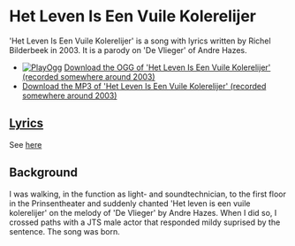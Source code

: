 # Het Leven Is Een Vuile Kolerelijer

'Het Leven Is Een Vuile Kolerelijer' is a song with lyrics written by
Richel Bilderbeek in 2003. It is a parody on 'De Vlieger' of Andre Hazes.

 * [![PlayOgg](http://static.fsf.org/playogg/Play_ogg_80x15.png "I support PlayOgg!")](http://playogg.org) [Download the OGG of 'Het Leven Is Een Vuile Kolerelijer' (recorded somewhere around 2003)](http://www.richelbilderbeek.nl/CD03_07HetLevenIsEenVuileKolerelijer.ogg)
 * [Download the MP3 of 'Het Leven Is Een Vuile Kolerelijer' (recorded somewhere around 2003)](http://www.richelbilderbeek.nl/CD03_07HetLevenIsEenVuileKolerelijer.mp3)

## [Lyrics](19_het_leven_is_een_vuile_kolerelijer.txt)

See [here](19_het_leven_is_een_vuile_kolerelijer.txt)

## Background

I was walking, in the function as light- and soundtechnician, 
to the first floor in the Prinsentheater
and suddenly chanted 'Het leven is een vuile kolerelijer'
on the melody of 'De Vlieger' by Andre Hazes. When
I did so, I crossed paths with a JTS male actor that responded
mildy suprised by the sentence. The song was born.
